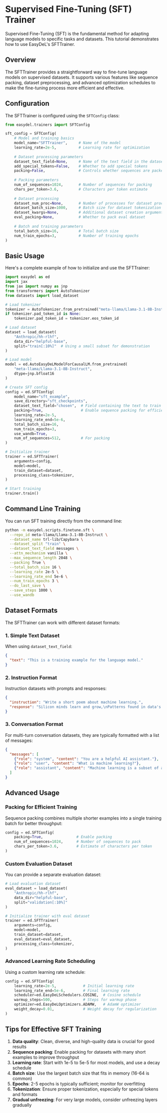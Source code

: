 # Supervised Fine-Tuning (SFT) Trainer

Supervised Fine-Tuning (SFT) is the fundamental method for adapting language models to specific tasks and datasets. This tutorial demonstrates how to use EasyDeL's SFTTrainer.

## Overview

The SFTTrainer provides a straightforward way to fine-tune language models on supervised datasets. It supports various features like sequence packing, dataset preprocessing, and advanced optimization schedules to make the fine-tuning process more efficient and effective.

## Configuration

The SFTTrainer is configured using the `SFTConfig` class:

```python
from easydel.trainers import SFTConfig

sft_config = SFTConfig(
    # Model and training basics
    model_name="SFTTrainer",     # Name of the model
    learning_rate=2e-5,          # Learning rate for optimization
    
    # Dataset processing parameters
    dataset_text_field=None,     # Name of the text field in the dataset
    add_special_tokens=False,    # Whether to add special tokens
    packing=False,               # Controls whether sequences are packed
    
    # Packing parameters
    num_of_sequences=1024,       # Number of sequences for packing
    chars_per_token=3.6,         # Characters per token estimate
    
    # Dataset processing
    dataset_num_proc=None,       # Number of processes for dataset processing
    dataset_batch_size=1000,     # Batch size for dataset tokenization
    dataset_kwargs=None,         # Additional dataset creation arguments
    eval_packing=None,           # Whether to pack eval dataset
    
    # Batch and training parameters
    total_batch_size=16,         # Total batch size
    num_train_epochs=3,          # Number of training epochs
)
```

## Basic Usage

Here's a complete example of how to initialize and use the SFTTrainer:

```python
import easydel as ed
import jax
from jax import numpy as jnp
from transformers import AutoTokenizer
from datasets import load_dataset

# Load tokenizer
tokenizer = AutoTokenizer.from_pretrained("meta-llama/Llama-3.1-8B-Instruct")
if tokenizer.pad_token_id is None:
    tokenizer.pad_token_id = tokenizer.eos_token_id

# Load dataset
dataset = load_dataset(
    "Anthropic/hh-rlhf",
    data_dir="helpful-base",
    split="train[:10%]"  # Using a small subset for demonstration
)

# Load model
model = ed.AutoEasyDeLModelForCausalLM.from_pretrained(
    "meta-llama/Llama-3.1-8B-Instruct",
    dtype=jnp.bfloat16
)

# Create SFT config
config = ed.SFTConfig(
    model_name="sft_example",
    save_directory="sft_checkpoints",
    dataset_text_field="chosen",  # Field containing the text to train on
    packing=True,                 # Enable sequence packing for efficiency
    learning_rate=2e-5,
    learning_rate_end=5e-6,
    total_batch_size=16,
    num_train_epochs=3,
    use_wandb=True,
    num_of_sequences=512,         # For packing
)

# Initialize trainer
trainer = ed.SFTTrainer(
    arguments=config,
    model=model,
    train_dataset=dataset,
    processing_class=tokenizer,
)

# Start training
trainer.train()
```

## Command Line Training

You can run SFT training directly from the command line:

```bash
python -m easydel.scripts.finetune.sft \
  --repo_id meta-llama/Llama-3.1-8B-Instruct \
  --dataset_name trl-lib/Capybara \
  --dataset_split "train" \
  --dataset_text_field messages \
  --attn_mechanism vanilla \
  --max_sequence_length 2048 \
  --packing True \
  --total_batch_size 16 \
  --learning_rate 2e-5 \
  --learning_rate_end 5e-6 \
  --num_train_epochs 3 \
  --do_last_save \
  --save_steps 1000 \
  --use_wandb
```

## Dataset Formats

The SFTTrainer can work with different dataset formats:

### 1. Simple Text Dataset

When using `dataset_text_field`:

```json
{
  "text": "This is a training example for the language model."
}
```

### 2. Instruction Format

Instruction datasets with prompts and responses:

```json
{
  "instruction": "Write a short poem about machine learning.",
  "response": "Silicon minds learn and grow,\nPatterns found in data's flow.\nMathematical art so precise,\nLearning once, then twice, then thrice."
}
```

### 3. Conversation Format

For multi-turn conversation datasets, they are typically formatted with a list of messages:

```json
{
  "messages": [
    {"role": "system", "content": "You are a helpful AI assistant."},
    {"role": "user", "content": "What is machine learning?"},
    {"role": "assistant", "content": "Machine learning is a subset of artificial intelligence..."}
  ]
}
```

## Advanced Usage

### Packing for Efficient Training

Sequence packing combines multiple shorter examples into a single training batch for better throughput:

```python
config = ed.SFTConfig(
    packing=True,               # Enable packing
    num_of_sequences=1024,      # Number of sequences to pack
    chars_per_token=3.6,        # Estimate of characters per token
)
```

### Custom Evaluation Dataset

You can provide a separate evaluation dataset:

```python
# Load evaluation dataset
eval_dataset = load_dataset(
    "Anthropic/hh-rlhf",
    data_dir="helpful-base",
    split="validation[:10%]"
)

# Initialize trainer with eval dataset
trainer = ed.SFTTrainer(
    arguments=config,
    model=model,
    train_dataset=dataset,
    eval_dataset=eval_dataset,
    processing_class=tokenizer,
)
```

### Advanced Learning Rate Scheduling

Using a custom learning rate schedule:

```python
config = ed.SFTConfig(
    learning_rate=2e-5,            # Initial learning rate
    learning_rate_end=5e-6,        # Final learning rate
    scheduler=ed.EasyDeLSchedulers.COSINE,  # Cosine schedule
    warmup_steps=500,              # Steps for warmup phase
    optimizer=ed.EasyDeLOptimizers.ADAMW,   # AdamW optimizer
    weight_decay=0.01,             # Weight decay for regularization
)
```

## Tips for Effective SFT Training

1. **Data quality**: Clean, diverse, and high-quality data is crucial for good results
2. **Sequence packing**: Enable packing for datasets with many short examples to improve throughput
3. **Learning rate**: Start with 1e-5 to 5e-5 for most models, and use a decay schedule
4. **Batch size**: Use the largest batch size that fits in memory (16-64 is common)
5. **Epochs**: 2-5 epochs is typically sufficient; monitor for overfitting
6. **Tokenization**: Ensure proper tokenization, especially for special tokens and formats
7. **Gradual unfreezing**: For very large models, consider unfreezing layers gradually
